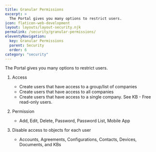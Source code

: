 ```yaml
---
title: Granular Permissions
excerpt: >
  The Portal gives you many options to restrict users.
icon: flaticon-web-development
layout: layouts/layout-security.njk
permalink: /security/granular-permissions/
eleventyNavigation:
  key: Granular Permissions
  parent: Security
  order: 6
category: "security"
---
```


The Portal gives you many options to restrict users.

1. Access
    - Create users that have access to a group/list of companies
    - Create users that have access to all companies
    - Create users that have access to a single company. See KB - Free read-only users.


2. Permission
    - Add, Edit, Delete, Password, Password List, Mobile App


3. Disable access to objects for each user
    - Accounts, Agreements, Configurations, Contacts, Devices, Documents, and KBs
